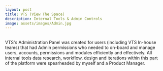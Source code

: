 ```yaml
---
layout: post
title: VTS (View The Space)
description: Internal Tools & Admin Controls
image: assets/images/Admin.jpg
---
```

<br>
VTS's Administration Panel was created for users (including VTS In-house teams) that had Admin permissions who needed to on-board and manage users, accounts, permissions and modules efficiently and effectively. All internal tools data research, workflow, design and iterations within this part of the platform were spearheaded by myself and a Product Manager.
<br>
<br>
<br>
<span class="image fit"><img src="{{ site.baseurl }}/assets/images/Admin_Requests.jpg" alt=""/></span>
<br>
<span class="image fit"><img src="{{ site.baseurl }}/assets/images/Admin_Users.jpg" alt=""/></span>
<br>
<span class="image fit"><img src="{{ site.baseurl }}/assets/images/Admin_Add.jpg" alt=""/></span>
<br>
<span class="image fit"><img src="{{ site.baseurl }}/assets/images/Admin_Remove.jpg" alt=""/></span>
<br>
<span class="image fit"><img src="{{ site.baseurl }}/assets/images/2.0_Tenant Linking 01.jpg" alt=""/></span>
<br>
<span class="image fit"><img src="{{ site.baseurl }}/assets/images/2.0_Tenant Linking 02.jpg" alt=""/></span>
<br>
<span class="image fit"><img src="{{ site.baseurl }}/assets/images/2.0_Tenant Linking 03.jpg" alt=""/></span>


 
